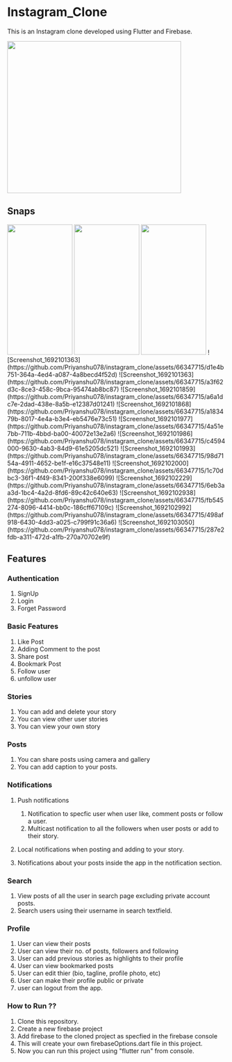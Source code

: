 # Instagram_Clone
This is an Instagram clone developed using Flutter and Firebase.

<image src="https://github.com/Priyanshu078/instagram_clone/assets/66347715/a72924d9-896f-46f2-a08b-7b5078093639"  width="400" height="350" >

## Snaps

<image src="https://github.com/Priyanshu078/instagram_clone/assets/66347715/2dedcd74-1f09-4422-9822-8b820215c0d6"  width="150" height="300" >
<image src="https://github.com/Priyanshu078/instagram_clone/assets/66347715/28982a64-ed0b-49c8-b407-f92ad315e301"  width="150" height="300" >
<image src="https://github.com/Priyanshu078/instagram_clone/assets/66347715/7d3c083b-473c-4437-aa2b-2e72c2bad49b"  width="150" height="300" >
![Screenshot_1692101363](https://github.com/Priyanshu078/instagram_clone/assets/66347715/d1e4b751-364a-4ed4-a087-4a8becd4f52d)
![Screenshot_1692101363](https://github.com/Priyanshu078/instagram_clone/assets/66347715/a3f62d3c-8ce3-458c-9bca-95474ab8bc87)
![Screenshot_1692101859](https://github.com/Priyanshu078/instagram_clone/assets/66347715/a6a1dc7e-2dad-438e-8a5b-e12387d01241)
![Screenshot_1692101868](https://github.com/Priyanshu078/instagram_clone/assets/66347715/a183479b-8017-4e4a-b3e4-eb5476e73c51)
![Screenshot_1692101977](https://github.com/Priyanshu078/instagram_clone/assets/66347715/4a51e7bb-711b-4bbd-ba00-40072e13e2a6)
![Screenshot_1692101986](https://github.com/Priyanshu078/instagram_clone/assets/66347715/c4594000-9630-4ab3-84d9-61e5205dc521)
![Screenshot_1692101993](https://github.com/Priyanshu078/instagram_clone/assets/66347715/98d7154a-4911-4652-be1f-e16c37548e11)
![Screenshot_1692102000](https://github.com/Priyanshu078/instagram_clone/assets/66347715/1c70dbc3-36f1-4f49-8341-200f338e6099)
![Screenshot_1692102229](https://github.com/Priyanshu078/instagram_clone/assets/66347715/6eb3aa3d-1bc4-4a2d-8fd6-89c42c640e63)
![Screenshot_1692102938](https://github.com/Priyanshu078/instagram_clone/assets/66347715/fb545274-8096-4414-bb0c-186cff67109c)
![Screenshot_1692102992](https://github.com/Priyanshu078/instagram_clone/assets/66347715/498af918-6430-4dd3-a025-c799f91c36a6)
![Screenshot_1692103050](https://github.com/Priyanshu078/instagram_clone/assets/66347715/287e2fdb-a311-472d-a1fb-270a70702e9f)



## Features
### Authentication

1. SignUp 
2. Login
3. Forget Password

### Basic Features 

1. Like Post
2. Adding Comment to the post
3. Share post
4. Bookmark Post
5. Follow user
6. unfollow user
### Stories

1. You can add and delete your story
2. You can view other user stories
3. You can view your own story

### Posts

1. You can share posts using camera and gallery
2. You can add caption to your posts.

### Notifications

1. Push notifications

    1. Notification to specfic user when user like, comment posts or follow a user.
    2. Multicast notification to all the followers when user posts or add to their story.

2. Local notifications when posting and adding to your story.
3. Notifications about your posts inside the app in the notification section.

### Search

1. View posts of all the user in search page excluding private account posts.
2. Search users using their username in search textfield.

### Profile 

1. User can view their posts 
2. User can view their no. of posts, followers and following
3. User can add previous stories as highlights to their profile
4. User can view bookmarked posts
5. User can edit thier (bio, tagline, profile photo, etc)
6. User can make their profile public or private
7. user can logout from the app.

### How to Run ?? 

1. Clone this repository.
2. Create a new firebase project 
3. Add firebase to the cloned project as specfied in the firebase console
4. This will create your own firebaseOptions.dart file in this project.
5. Now you can run this project using "flutter run" from console.

